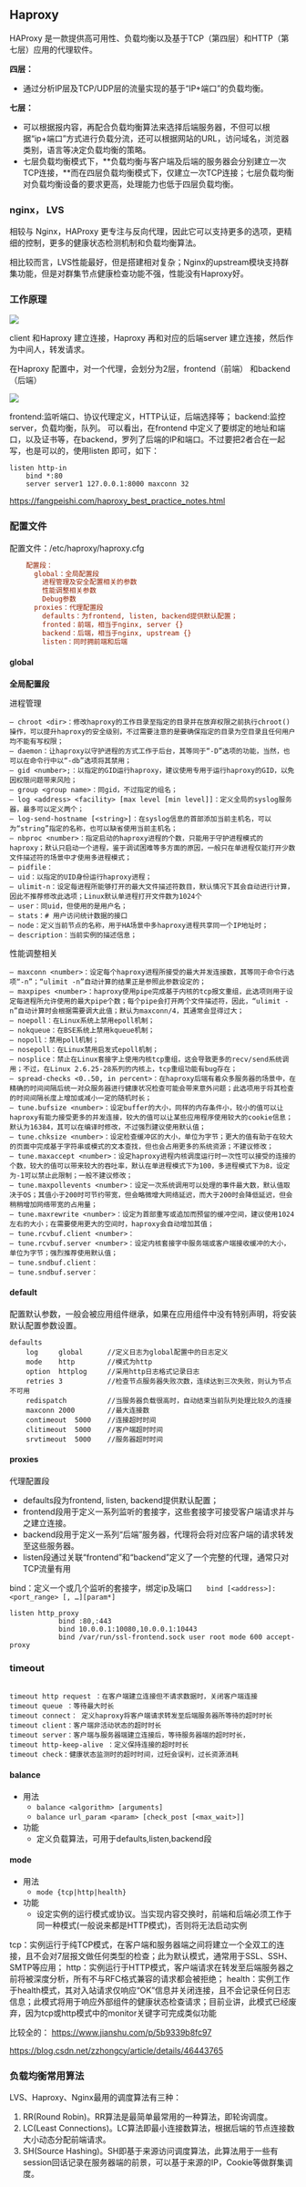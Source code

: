 ## Haproxy

HAProxy 是一款提供高可用性、负载均衡以及基于TCP（第四层）和HTTP（第七层）应用的代理软件。



**四层：**

- 通过分析IP层及TCP/UDP层的流量实现的基于“IP+端口”的负载均衡。

**七层：**

- 可以根据报内容，再配合负载均衡算法来选择后端服务器，不但可以根据“ip+端口”方式进行负载分流，还可以根据网站的URL，访问域名，浏览器类别，语言等决定负载均衡的策略。
- 七层负载均衡模式下，**负载均衡与客户端及后端的服务器会分别建立一次TCP连接，**而在四层负载均衡模式下，仅建立一次TCP连接；七层负载均衡对负载均衡设备的要求更高，处理能力也低于四层负载均衡。



### nginx， LVS

相较与 Nginx，HAProxy 更专注与反向代理，因此它可以支持更多的选项，更精细的控制，更多的健康状态检测机制和负载均衡算法。

相比较而言，LVS性能最好，但是搭建相对复杂；Nginx的upstream模块支持群集功能，但是对群集节点健康检查功能不强，性能没有Haproxy好。



### 工作原理

![](G:\picture\blog\haproxy\haproxy_原理.png)

client 和Haproxy 建立连接，Haproxy 再和对应的后端server 建立连接，然后作为中间人，转发请求。

 在Haproxy 配置中，对一个代理，会划分为2层，frontend（前端） 和backend（后端）

![](G:\picture\blog\haproxy\haproxy_原理2.png)

frontend:监听端口、协议代理定义，HTTP认证，后端选择等；
backend:监控server，负载均衡，队列。
可以看出，在frontend 中定义了要绑定的地址和端口，以及证书等，在backend，罗列了后端的IP和端口。不过要把2者合在一起写，也是可以的，使用listen 即可，如下：

```
listen http-in
    bind *:80
    server server1 127.0.0.1:8000 maxconn 32
```

https://fangpeishi.com/haproxy_best_practice_notes.html



### 配置文件

配置文件：/etc/haproxy/haproxy.cfg

```cfg
    配置段：
      global：全局配置段
        进程管理及安全配置相关的参数
        性能调整相关参数
        Debug参数
      proxies：代理配置段
        defaults：为frontend, listen, backend提供默认配置；
        fronted：前端，相当于nginx, server {}
        backend：后端，相当于nginx, upstream {}
        listen：同时拥前端和后端
```



#### global

**全局配置段**

进程管理

```shell
– chroot <dir>：修改haproxy的工作目录至指定的目录并在放弃权限之前执行chroot()操作，可以提升haproxy的安全级别，不过需要注意的是要确保指定的目录为空目录且任何用户均不能有写权限；
– daemon：让haproxy以守护进程的方式工作于后台，其等同于“-D”选项的功能，当然，也可以在命令行中以“-db”选项将其禁用；
– gid <number>;：以指定的GID运行haproxy，建议使用专用于运行haproxy的GID，以免因权限问题带来风险；
– group <group name>：同gid，不过指定的组名；
– log <address> <facility> [max level [min level]]：定义全局的syslog服务器，最多可以定义两个；
– log-send-hostname [<string>]：在syslog信息的首部添加当前主机名，可以为“string”指定的名称，也可以缺省使用当前主机名；
– nbproc <number>：指定启动的haproxy进程的个数，只能用于守护进程模式的haproxy；默认只启动一个进程，鉴于调试困难等多方面的原因，一般只在单进程仅能打开少数文件描述符的场景中才使用多进程模式；
– pidfile：
– uid：以指定的UID身份运行haproxy进程；
– ulimit-n：设定每进程所能够打开的最大文件描述符数目，默认情况下其会自动进行计算，因此不推荐修改此选项；Linux默认单进程打开文件数为1024个
– user：同uid，但使用的是用户名；
– stats：# 用户访问统计数据的接口
– node：定义当前节点的名称，用于HA场景中多haproxy进程共享同一个IP地址时；
– description：当前实例的描述信息； 
```



性能调整相关

```
– maxconn <number>：设定每个haproxy进程所接受的最大并发连接数，其等同于命令行选项“-n”；“ulimit -n”自动计算的结果正是参照此参数设定的；
– maxpipes <number>：haproxy使用pipe完成基于内核的tcp报文重组，此选项则用于设定每进程所允许使用的最大pipe个数；每个pipe会打开两个文件描述符，因此，“ulimit -n”自动计算时会根据需要调大此值；默认为maxconn/4，其通常会显得过大；
– noepoll：在Linux系统上禁用epoll机制；
– nokqueue：在BSE系统上禁用kqueue机制；
– nopoll：禁用poll机制；
– nosepoll：在Linux禁用启发式epoll机制；
– nosplice：禁止在Linux套接字上使用内核tcp重组，这会导致更多的recv/send系统调用；不过，在Linux 2.6.25-28系列的内核上，tcp重组功能有bug存在；
– spread-checks <0..50, in percent>：在haproxy后端有着众多服务器的场景中，在精确的时间间隔后统一对众服务器进行健康状况检查可能会带来意外问题；此选项用于将其检查的时间间隔长度上增加或减小一定的随机时长；
– tune.bufsize <number>：设定buffer的大小，同样的内存条件小，较小的值可以让haproxy有能力接受更多的并发连接，较大的值可以让某些应用程序使用较大的cookie信息；默认为16384，其可以在编译时修改，不过强烈建议使用默认值；
– tune.chksize <number>：设定检查缓冲区的大小，单位为字节；更大的值有助于在较大的页面中完成基于字符串或模式的文本查找，但也会占用更多的系统资源；不建议修改；
– tune.maxaccept <number>：设定haproxy进程内核调度运行时一次性可以接受的连接的个数，较大的值可以带来较大的吞吐率，默认在单进程模式下为100，多进程模式下为8，设定为-1可以禁止此限制；一般不建议修改；
– tune.maxpollevents <number>：设定一次系统调用可以处理的事件最大数，默认值取决于OS；其值小于200时可节约带宽，但会略微增大网络延迟，而大于200时会降低延迟，但会稍稍增加网络带宽的占用量；
– tune.maxrewrite <number>：设定为首部重写或追加而预留的缓冲空间，建议使用1024左右的大小；在需要使用更大的空间时，haproxy会自动增加其值；
– tune.rcvbuf.client <number>：
– tune.rcvbuf.server <number>：设定内核套接字中服务端或客户端接收缓冲的大小，单位为字节；强烈推荐使用默认值；
– tune.sndbuf.client：
– tune.sndbuf.server：
```







#### default

配置默认参数，一般会被应用组件继承，如果在应用组件中没有特别声明，将安装默认配置参数设置。

```
defaults
	log		global		//定义日志为global配置中的日志定义
	mode 	http		//模式为http
	option	httplog		//采用http日志格式记录日志
	retries	3			//检查节点服务器失败次数，连续达到三次失败，则认为节点不可用
	redispatch			//当服务器负载很高时，自动结束当前队列处理比较久的连接
	maxconn	2000		//最大连接数
	contimeout	5000	//连接超时时间
	clitimeout	5000	//客户端超时时间
	srvtimeout	5000	//服务器超时时间
```



#### proxies

代理配置段

- defaults段为frontend, listen, backend提供默认配置；
- frontend段用于定义一系列监听的套接字，这些套接字可接受客户端请求并与之建立连接。
- backend段用于定义一系列“后端”服务器，代理将会将对应客户端的请求转发至这些服务器。
- listen段通过关联“frontend”和“backend”定义了一个完整的代理，通常只对TCP流量有用



bind：定义一个或几个监听的套接字，绑定ip及端口
`   bind [<address>]:<port_range> [, …][param*]`

```
listen http_proxy
            bind :80,:443
            bind 10.0.0.1:10080,10.0.0.1:10443
            bind /var/run/ssl-frontend.sock user root mode 600 accept-proxy
```



### timeout

```

timeout http request ：在客户端建立连接但不请求数据时，关闭客户端连接
timeout queue ：等待最大时长
timeout connect： 定义haproxy将客户端请求转发至后端服务器所等待的超时时长
timeout client：客户端非活动状态的超时时长
timeout server：客户端与服务器端建立连接后，等待服务器端的超时时长，
timeout http-keep-alive ：定义保持连接的超时时长
timeout check：健康状态监测时的超时时间，过短会误判，过长资源消耗

```





#### balance

- 用法
  - `balance <algorithm> [arguments]`
  - `balance url_param <param> [check_post [<max_wait>]]`
- 功能
  - 定义负载算法，可用于defaults,listen,backend段



#### mode

- 用法
  - `mode {tcp|http|health}`
- 功能
  - 设定实例的运行模式或协议。当实现内容交换时，前端和后端必须工作于同一种模式(一般说来都是HTTP模式)，否则将无法启动实例

tcp：实例运行于纯TCP模式，在客户端和服务器端之间将建立一个全双工的连接，且不会对7层报文做任何类型的检查；此为默认模式，通常用于SSL、SSH、SMTP等应用；
 http：实例运行于HTTP模式，客户端请求在转发至后端服务器之前将被深度分析，所有不与RFC格式兼容的请求都会被拒绝；
 health：实例工作于health模式，其对入站请求仅响应“OK”信息并关闭连接，且不会记录任何日志信息；此模式将用于响应外部组件的健康状态检查请求；目前业讲，此模式已经废弃，因为tcp或http模式中的monitor关键字可完成类似功能



比较全的： https://www.jianshu.com/p/5b9339b8fc97

https://blog.csdn.net/zzhongcy/article/details/46443765



### 负载均衡常用算法

LVS、Haproxy、Nginx最用的调度算法有三种：

1. RR(Round Robin)。RR算法是最简单最常用的一种算法，即轮询调度。
2. LC(Least Connections)。LC算法即最小连接数算法，根据后端的节点连接数大小动态分配前端请求。
3. SH(Source Hashing)。SH即基于来源访问调度算法，此算法用于一些有session回话记录在服务器端的前景，可以基于来源的IP，Cookie等做群集调度。